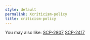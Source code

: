 ```yaml
---
style: default
permalink: Xcriticism-policy
title: criticism-policy
---
```

You may also like:
[SCP-2807](http://scp-wiki.net/scp-2807)
[SCP-2417](http://scp-wiki.net/scp-2417)